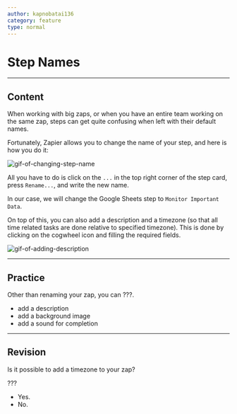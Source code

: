 ```yaml
---
author: kapnobatai136
category: feature
type: normal
---
```


# Step Names


---

## Content

When working with big zaps, or when you have an entire team working on the same zap, steps can get quite confusing when left with their default names.

Fortunately, Zapier allows you to change the name of your step, and here is how you do it:

![gif-of-changing-step-name](https://img.enkipro.com/6bcc7f98ca5d539db6252aa56f0e9282.gif)

All you have to do is click on the `...` in the top right corner of the step card, press `Rename...`, and write the new name.

In our case, we will change the Google Sheets step to `Monitor Important Data`.

On top of this, you can also add a description and a timezone (so that all time related tasks are done relative to specified timezone). This is done by clicking on the cogwheel icon and filling the required fields.

![gif-of-adding-description](https://img.enkipro.com/c0ba5cadfea1d330b2712baf50fe9013.gif)


---

## Practice

Other than renaming your zap, you can ???.

- add a description
- add a background image
- add a sound for completion


---

## Revision

Is it possible to add a timezone to your zap?

???

- Yes.
- No.
 
